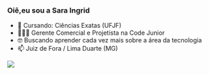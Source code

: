 ### Oiê,eu sou a Sara Ingrid

- 📔 Cursando: Ciências Exatas (UFJF)
- 👩🏻‍💻 Gerente Comercial e Projetista na Code Junior
- 🤓 Buscando aprender cada vez mais sobre a área da tecnologia
- 📫 Juiz de Fora / Lima Duarte (MG)



<div>
  <a href="https://github.com/saraingridsousa">
  <img height-"180em" src="https://github-readme-stats.vercel.app/api?username=saraingridsousa&show_icons=true&theme=radical&count_private=true"
</div>

